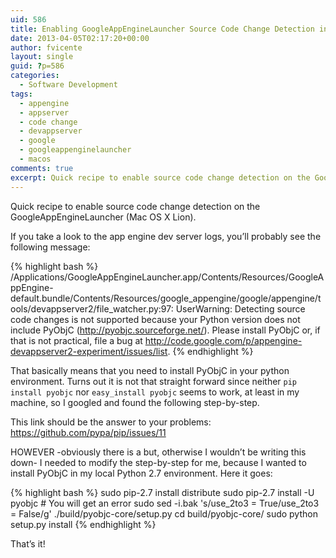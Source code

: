 ```yaml
---
uid: 586
title: Enabling GoogleAppEngineLauncher Source Code Change Detection in Mac OS X Lion
date: 2013-04-05T02:17:20+00:00
author: fvicente
layout: single
guid: ?p=586
categories:
  - Software Development
tags:
  - appengine
  - appserver
  - code change
  - devappserver
  - google
  - googleappenginelauncher
  - macos
comments: true
excerpt: Quick recipe to enable source code change detection on the GoogleAppEngineLauncher (Mac OS X Lion)
---
```

Quick recipe to enable source code change detection on the GoogleAppEngineLauncher (Mac OS X Lion).

If you take a look to the app engine dev server logs, you&#8217;ll probably see the following message:

{% highlight bash %}
/Applications/GoogleAppEngineLauncher.app/Contents/Resources/GoogleAppEngine-default.bundle/Contents/Resources/google_appengine/google/appengine/tools/devappserver2/file_watcher.py:97: UserWarning: Detecting source code changes is not supported because your Python version does not include PyObjC (http://pyobjc.sourceforge.net/). Please install PyObjC or, if that is not practical, file a bug at http://code.google.com/p/appengine-devappserver2-experiment/issues/list.
{% endhighlight %}

That basically means that you need to install PyObjC in your python environment. Turns out it is not that straight forward since neither `pip install pyobjc` nor `easy_install pyobjc` seems to work, at least in my machine, so I googled and found the following step-by-step.

<!--more-->

This link should be the answer to your problems: <a href="https://github.com/pypa/pip/issues/11" title="pip doesn't install PyObjC" target="_blank">https://github.com/pypa/pip/issues/11</a>
  
HOWEVER -obviously there is a but, otherwise I wouldn&#8217;t be writing this down- I needed to modify the step-by-step for me, because I wanted to install PyObjC in my local Python 2.7 environment. Here it goes:

{% highlight bash %}
sudo pip-2.7 install distribute
sudo pip-2.7 install -U pyobjc     # You will get an error
sudo sed -i.bak 's/use_2to3 = True/use_2to3 = False/g' ./build/pyobjc-core/setup.py
cd build/pyobjc-core/
sudo python setup.py install
{% endhighlight %}

That&#8217;s it!
